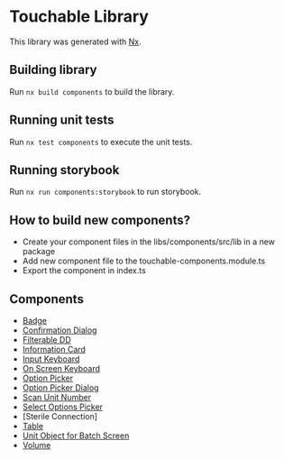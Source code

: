 # Touchable Library

This library was generated with [Nx](https://nx.dev).

## Building library

Run `nx build components` to build the library.

## Running unit tests

Run `nx test components` to execute the unit tests.

## Running storybook

Run `nx run components:storybook` to run storybook.

## How to build new components?

- Create your component files in the libs/components/src/lib in a new package
- Add new component file to the touchable-components.module.ts
- Export the component in index.ts

## Components

- [Badge](../../apps/manufacturing-ui/src/app/shared/components/badge/badge.README.md)
- [Confirmation Dialog](./src/lib/confirmation-dialog/confirmation-dialog.README.md)
- [Filterable DD](./src/lib/filterable-drop-down/filterable-drop-down.README.md)
- [Information Card](./src/lib/information-card/information-card.README.md)
- [Input Keyboard](./src/lib/input-keyboard/input-keyboard.README.md)
- [On Screen Keyboard](./src/lib/on-screen-keyboard/on-screen-keyboard.README.md)
- [Option Picker](./src/lib/options-picker/options-picker.README.md)
- [Option Picker Dialog](./src/lib/options-picker-dialog/options-picker-dialog.README.md)
- [Scan Unit Number](./src/lib/scan-unit-number/scan-unit-number.README.md)
- [Select Options Picker](./src/lib/select-options-picker/select-options-picker.README.md)
- [Sterile Connection]
- [Table](./src/lib/table/table.README.md)
- [Unit Object for Batch Screen](./src/lib/unit-object-for-batch-screen/unit-object-for-batch-screen.README.md)
- [Volume](./src/lib/volume/volume.README.md)
